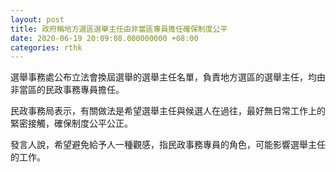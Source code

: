 ```yaml
---
layout: post
title: 政府稱地方選區選舉主任由非當區專員擔任確保制度公平
date: 2020-06-19 20:09:08.000000000 +08:00
categories: rthk
---
```


選舉事務處公布立法會換屆選舉的選舉主任名單，負責地方選區的選舉主任，均由非當區的民政事務專員擔任。

民政事務局表示，有關做法是希望選舉主任與候選人在過往，最好無日常工作上的緊密接觸，確保制度公平公正。

發言人說，希望避免給予人一種觀感，指民政事務專員的角色，可能影響選舉主任的工作。
